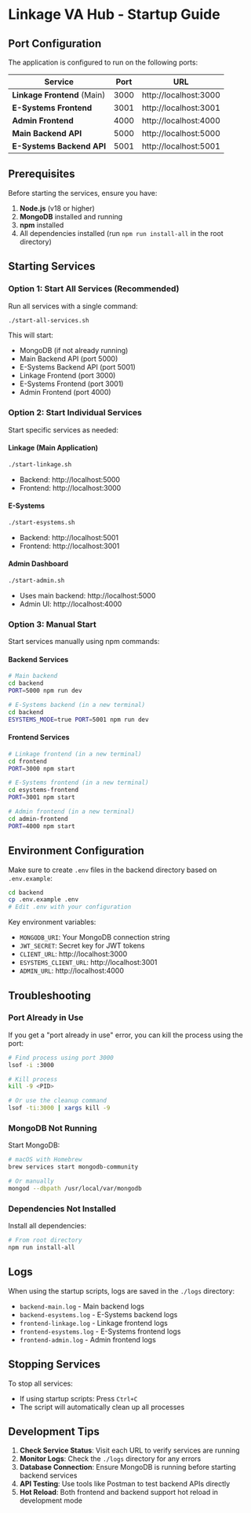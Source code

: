 # Linkage VA Hub - Startup Guide

## Port Configuration

The application is configured to run on the following ports:

| Service | Port | URL |
|---------|------|-----|
| **Linkage Frontend** (Main) | 3000 | http://localhost:3000 |
| **E-Systems Frontend** | 3001 | http://localhost:3001 |
| **Admin Frontend** | 4000 | http://localhost:4000 |
| **Main Backend API** | 5000 | http://localhost:5000 |
| **E-Systems Backend API** | 5001 | http://localhost:5001 |

## Prerequisites

Before starting the services, ensure you have:

1. **Node.js** (v18 or higher)
2. **MongoDB** installed and running
3. **npm** installed
4. All dependencies installed (run `npm run install-all` in the root directory)

## Starting Services

### Option 1: Start All Services (Recommended)

Run all services with a single command:

```bash
./start-all-services.sh
```

This will start:
- MongoDB (if not already running)
- Main Backend API (port 5000)
- E-Systems Backend API (port 5001)
- Linkage Frontend (port 3000)
- E-Systems Frontend (port 3001)
- Admin Frontend (port 4000)

### Option 2: Start Individual Services

Start specific services as needed:

#### Linkage (Main Application)
```bash
./start-linkage.sh
```
- Backend: http://localhost:5000
- Frontend: http://localhost:3000

#### E-Systems
```bash
./start-esystems.sh
```
- Backend: http://localhost:5001
- Frontend: http://localhost:3001

#### Admin Dashboard
```bash
./start-admin.sh
```
- Uses main backend: http://localhost:5000
- Admin UI: http://localhost:4000

### Option 3: Manual Start

Start services manually using npm commands:

#### Backend Services
```bash
# Main backend
cd backend
PORT=5000 npm run dev

# E-Systems backend (in a new terminal)
cd backend
ESYSTEMS_MODE=true PORT=5001 npm run dev
```

#### Frontend Services
```bash
# Linkage frontend (in a new terminal)
cd frontend
PORT=3000 npm start

# E-Systems frontend (in a new terminal)
cd esystems-frontend
PORT=3001 npm start

# Admin frontend (in a new terminal)
cd admin-frontend
PORT=4000 npm start
```

## Environment Configuration

Make sure to create `.env` files in the backend directory based on `.env.example`:

```bash
cd backend
cp .env.example .env
# Edit .env with your configuration
```

Key environment variables:
- `MONGODB_URI`: Your MongoDB connection string
- `JWT_SECRET`: Secret key for JWT tokens
- `CLIENT_URL`: http://localhost:3000
- `ESYSTEMS_CLIENT_URL`: http://localhost:3001
- `ADMIN_URL`: http://localhost:4000

## Troubleshooting

### Port Already in Use

If you get a "port already in use" error, you can kill the process using the port:

```bash
# Find process using port 3000
lsof -i :3000

# Kill process
kill -9 <PID>

# Or use the cleanup command
lsof -ti:3000 | xargs kill -9
```

### MongoDB Not Running

Start MongoDB:

```bash
# macOS with Homebrew
brew services start mongodb-community

# Or manually
mongod --dbpath /usr/local/var/mongodb
```

### Dependencies Not Installed

Install all dependencies:

```bash
# From root directory
npm run install-all
```

## Logs

When using the startup scripts, logs are saved in the `./logs` directory:
- `backend-main.log` - Main backend logs
- `backend-esystems.log` - E-Systems backend logs
- `frontend-linkage.log` - Linkage frontend logs
- `frontend-esystems.log` - E-Systems frontend logs
- `frontend-admin.log` - Admin frontend logs

## Stopping Services

To stop all services:
- If using startup scripts: Press `Ctrl+C`
- The script will automatically clean up all processes

## Development Tips

1. **Check Service Status**: Visit each URL to verify services are running
2. **Monitor Logs**: Check the `./logs` directory for any errors
3. **Database Connection**: Ensure MongoDB is running before starting backend services
4. **API Testing**: Use tools like Postman to test backend APIs directly
5. **Hot Reload**: Both frontend and backend support hot reload in development mode